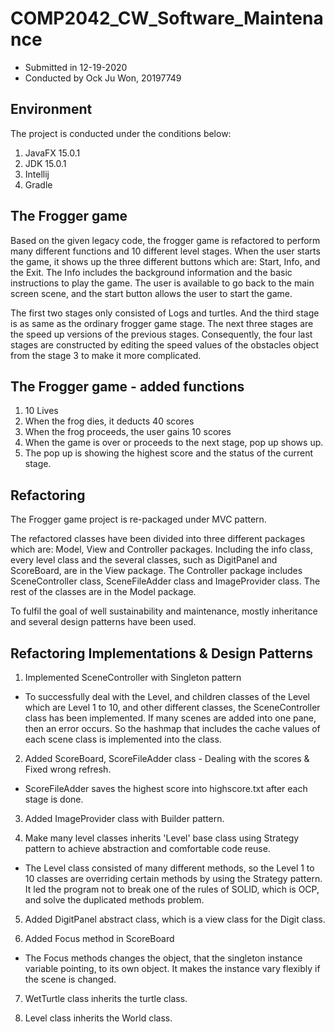 # COMP2042_CW_Software_Maintenance
* Submitted in 12-19-2020
* Conducted by Ock Ju Won, 20197749

## Environment
The project is conducted under the conditions below:

1. JavaFX 15.0.1
2. JDK 15.0.1
3. Intellij
4. Gradle

## The Frogger game
Based on the given legacy code, the frogger game is refactored to perform many different functions and 10 different level stages. When the user starts the game, it shows up the three different buttons which are: Start, Info, and the Exit. The Info includes the background information and the basic instructions to play the game. The user is available to go back to the main screen scene, and the start button allows the user to start the game.

The first two stages only consisted of Logs and turtles. And the third stage is as same as the ordinary frogger game stage. The next three stages are the speed up versions of the previous stages. Consequently, the four last stages are constructed by editing the speed values of the obstacles object from the stage 3 to make it more complicated.

## The Frogger game - added functions

1. 10 Lives
2. When the frog dies, it deducts 40 scores
3. When the frog proceeds, the user gains 10 scores
4. When the game is over or proceeds to the next stage, pop up shows up.
5. The pop up is showing the highest score and the status of the current stage.

## Refactoring

The Frogger game project is re-packaged under MVC pattern.

The refactored classes have been divided into three different packages which are: Model, View and Controller packages. Including the info class, every level class and the several classes, such as DigitPanel and ScoreBoard, are in the View package. The Controller package includes SceneController class, SceneFileAdder class and ImageProvider class. The rest of the classes are in the Model package.

To fulfil the goal of well sustainability and maintenance, mostly inheritance and several design patterns have been used.

## Refactoring Implementations & Design Patterns

1. Implemented SceneController with Singleton pattern
* To successfully deal with the Level, and children classes of the Level which are Level 1 to 10, and other different classes, the SceneController class has been implemented. If many scenes are added into one pane, then an error occurs. So the hashmap that includes the cache values of each scene class is implemented into the class.

2. Added ScoreBoard, ScoreFileAdder class - Dealing with the scores & Fixed wrong refresh.
* ScoreFileAdder saves the highest score into highscore.txt after each stage is done.

3. Added ImageProvider class with Builder pattern.

4. Make many level classes inherits 'Level' base class using Strategy pattern to achieve abstraction and comfortable code reuse.
* The Level class consisted of many different methods, so the Level 1 to 10 classes are overriding certain methods by using the Strategy pattern. It led the program not to break one of the rules of SOLID, which is OCP, and solve the duplicated methods problem.

5. Added DigitPanel abstract class, which is a view class for the Digit class.

6. Added Focus method in ScoreBoard
* The Focus methods changes the object, that the singleton instance variable pointing, to its own object. It makes the instance vary flexibly if the scene is changed.

7. WetTurtle class inherits the turtle class.

8. Level class inherits the World class.
